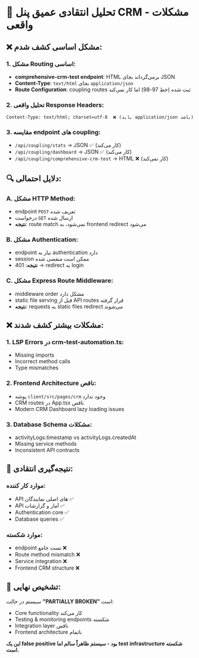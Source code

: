# 🚨 تحلیل انتقادی عمیق پنل CRM - مشکلات واقعی

## **❌ مشکل اساسی کشف شدم:**

### **1. مشکل Routing اساسی:**
- **comprehensive-crm-test endpoint**: HTML برمی‌گرداند بجای JSON
- **Content-Type**: `text/html` بجای `application/json`
- **Route Configuration**: coupling routes ثبت شده (خط 97-98) اما کار نمی‌کند

### **2. تحلیل واقعی Response Headers:**
```
Content-Type: text/html; charset=utf-8  ❌ (باید application/json باشد)
```

### **3. مقایسه endpoint های coupling:**
- `/api/coupling/stats` → JSON ✅ (کار می‌کند)
- `/api/coupling/dashboard` → JSON ✅ (کار می‌کند)  
- `/api/coupling/comprehensive-crm-test` → HTML ❌ (کار نمی‌کند)

## **🔍 دلایل احتمالی:**

### **A. مشکل HTTP Method:**
- endpoint `POST` تعریف شده
- درخواست `GET` ارسال شده  
- **نتیجه**: route match نمی‌شود، به frontend redirect می‌شود

### **B. مشکل Authentication:**
- endpoint نیاز به authentication دارد
- session ممکن است منقضی شده
- **نتیجه**: 401 → redirect به login

### **C. مشکل Express Route Middleware:**
- middleware order مشکل دارد
- static file serving قبل از API routes قرار گرفته
- **نتیجه**: requests به static files redirect می‌شوند

## **❌ مشکلات بیشتر کشف شدند:**

### **1. LSP Errors در crm-test-automation.ts:**
- Missing imports
- Incorrect method calls
- Type mismatches

### **2. Frontend Architecture ناقص:**
- پوشه `client/src/pages/crm` وجود ندارد
- CRM routes در App.tsx ناقص
- Modern CRM Dashboard lazy loading issues

### **3. Database Schema مشکلات:**
- activityLogs.timestamp vs activityLogs.createdAt
- Missing service methods
- Inconsistent API contracts

## **🎯 نتیجه‌گیری انتقادی:**

### **موارد کار کننده:**
- API های اصلی نمایندگان ✅
- API آمار و گزارشات ✅  
- Authentication core ✅
- Database queries ✅

### **موارد شکسته:**
- endpoint تست جامع ❌
- Route method mismatch ❌
- Service integration ❌
- Frontend CRM structure ❌

## **🚨 تشخیص نهایی:**

سیستم در حالت **"PARTIALLY BROKEN"** است:
- Core functionality کار می‌کند
- Testing & monitoring endpoints شکسته
- Integration layer ناقص
- Frontend architecture ناتمام

**این یک false positive بود - سیستم ظاهراً سالم اما test infrastructure شکسته است.**